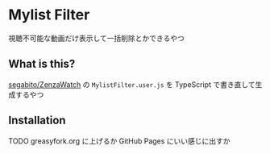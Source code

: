 # Mylist Filter
視聴不可能な動画だけ表示して一括削除とかできるやつ


## What is this?
[segabito/ZenzaWatch] の `MylistFilter.user.js` を TypeScript で書き直して生成するやつ


## Installation
TODO
greasyfork.org に上げるか GitHub Pages にいい感じに出すか



[segabito/ZenzaWatch]: https://github.com/segabito/ZenzaWatch
